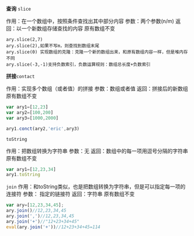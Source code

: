 **查询** `slice`

作用：在一个数组中，按照条件查找出其中部分内容
参数：两个参数(n/m)
返回：以一个新数组存储查找的内容
原有数组不变

```
ary.slice(2,7)
ary.slice(2),如果不写m，则查找到数组末尾
ary.slice(0) 实现数组的克隆：克隆一个新的数组出来，和原有数组内容一样，但是堆内存不同
ary.slice(-3,-1)支持负数索引，负数运算规则：数组总长度+负数索引
```

**拼接**`contact`

作用：实现多个数组（或者值）的拼接
参数：数组或者值
返回：拼接后的新数组
原有数组不变

```javascript
var ary1=[12,23]
var ary2=[100,200]
var ary3=[1000,2000]

ary1.conct(ary2,'eric',ary3)

```
`toString`

作用：把数组转换为字符串
参数：无
返回：数组中的每一项用逗号分隔的字符串
原有数组不变

```javascript
var ary1=[12,23,34]
ary1.toString
```

`join`
作用：和toString类似，也是把数组转换为字符串，但是可以指定每一项的连接符
参数： 指定的链接符
返回：字符串
原有数组不变

```javascript
var ary=[12,23,34,45];
ary.join()//12,23,34,45
ary.join(',')//12,23,34,45
ary.join('+')//"12+23+34+45"
eval(ary.join('+'))//12+23+34+45=114

```
